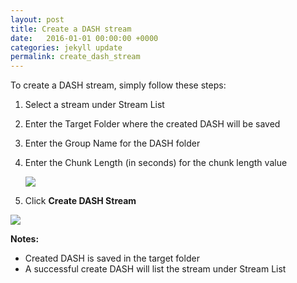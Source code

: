 ```yaml
---
layout: post
title: Create a DASH stream
date:   2016-01-01 00:00:00 +0000
categories: jekyll update
permalink: create_dash_stream
---
```


To create a DASH stream, simply follow these steps:

1. Select a stream under Stream List
   
2. Enter the Target Folder where the created DASH will be saved
   
3. Enter the Group Name for the DASH folder
   
4. Enter the Chunk Length (in seconds) for the chunk length value
   
   ![]({{site.url}}/assets/image11.jpg)
   
5. Click **Create DASH Stream**

![]({{site.url}}/assets/image12.jpg)

**Notes:**

- Created DASH is saved in the target folder
- A successful create DASH will list the stream under Stream List

